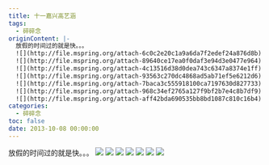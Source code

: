 ```yaml
---
title: 十一嘉兴高艺涵
tags:
  - 碎碎念
originContent: |-
  放假的时间过的就是快。。。
  ![](http://file.mspring.org/attach-6c0c2e20c1a9a6da7f2edef24a876d8b)
  ![](http://file.mspring.org/attach-89640ce17ea0f0daf3e94d3e0477e964)
  ![](http://file.mspring.org/attach-4c13516d38d0dea743c6347a8374e1ff)
  ![](http://file.mspring.org/attach-93563c270dc4868ad5ab71ef5e6212d6)
  ![](http://file.mspring.org/attach-7baca3c555918100ca7197630d827733)
  ![](http://file.mspring.org/attach-968c34ef2765a127f9bf2b7e4c8b7df9)
  ![](http://file.mspring.org/attach-aff42bda690535bb8bd1087c810c16b4)
categories:
  - 碎碎念
toc: false
date: 2013-10-08 00:00:00
---
```


放假的时间过的就是快。。。
![](http://file.mspring.org/attach-6c0c2e20c1a9a6da7f2edef24a876d8b!detail)
![](http://file.mspring.org/attach-89640ce17ea0f0daf3e94d3e0477e964!detail)
![](http://file.mspring.org/attach-4c13516d38d0dea743c6347a8374e1ff!detail)
![](http://file.mspring.org/attach-93563c270dc4868ad5ab71ef5e6212d6!detail)
![](http://file.mspring.org/attach-7baca3c555918100ca7197630d827733!detail)
![](http://file.mspring.org/attach-968c34ef2765a127f9bf2b7e4c8b7df9!detail)
![](http://file.mspring.org/attach-aff42bda690535bb8bd1087c810c16b4!detail)